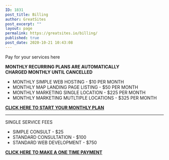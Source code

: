 ```yaml
---
ID: 1831
post_title: Billing
author: GreatSites
post_excerpt: ""
layout: page
permalink: https://greatsites.io/billing/
published: true
post_date: 2020-10-21 10:43:08
---
```

<!-- wp:paragraph -->
<p>Pay for your services here</p>
<!-- /wp:paragraph -->

<!-- wp:paragraph -->
<p><strong>MONTHLY RECURRING PLANS ARE AUTOMATICALLY </strong><br><strong>CHARGED MONTHLY UNTIL CANCELLED</strong> </p>
<!-- /wp:paragraph -->

<!-- wp:list -->
<ul><li>MONTHLY SIMPLE WEB HOSTING - $10 PER MONTH </li><li>MONTHLY MAP LANDING PAGE LISTING - $50 PER MONTH</li><li>MONTHLY MARKETING SINGLE LOCATION - $225 PER MONTH</li><li>MONTHLY MARKETING MUTLTIPLE LOCATIONS - $325 PER MONTH</li></ul>
<!-- /wp:list -->

<!-- wp:paragraph {"backgroundColor":"vivid-cyan-blue","textColor":"white"} -->
<p class="has-white-color has-vivid-cyan-blue-background-color has-text-color has-background"><strong><a href="/recur-pay">CLICK HERE TO START YOUR MONTHLY PLA</a></strong><a href="/recur-pay" rel="nofollow"><strong>N</strong></a> </p>
<!-- /wp:paragraph -->

<!-- wp:separator -->
<hr class="wp-block-separator"/>
<!-- /wp:separator -->

<!-- wp:paragraph -->
<p>SINGLE SERVICE FEES </p>
<!-- /wp:paragraph -->

<!-- wp:list -->
<ul><li>SIMPLE CONSULT - $25 </li><li>STANDARD CONSULTATION - $100 </li><li>STANDARD WEB DEVELOPMENT - $750 </li></ul>
<!-- /wp:list -->

<!-- wp:paragraph {"backgroundColor":"vivid-cyan-blue","textColor":"white"} -->
<p class="has-white-color has-vivid-cyan-blue-background-color has-text-color has-background"><strong><a href="/ONE-PAY" rel="nofollow">CLICK HERE TO MAKE A ONE TIME PAYMENT</a></strong></p>
<!-- /wp:paragraph -->